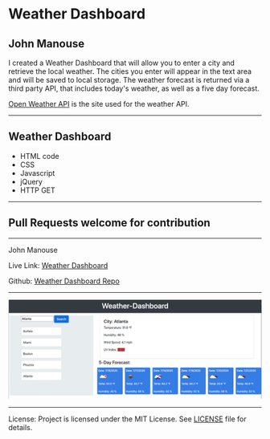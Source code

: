 <h1>Weather Dashboard</h1>
<h2>John Manouse</h2>
<p>I created a Weather Dashboard that will allow you to enter a city and retrieve the local weather. The cities you enter will appear in the text area and will be saved to local storage. The weather forecast is returned via a third party API, that includes today's weather, as well as a five day forecast.</p>
<p>
 <a href= "https://openweathermap.org/api/.">Open Weather API</a> is the site used for the weather API.
</p>
 <hr>
<h2>Weather Dashboard</h2>
<ul>
    <li>HTML code</li>
    <li>CSS</li>
    <li>Javascript</li>
    <li>jQuery</li>
    <li>HTTP GET</li>
</ul>
<hr>
<h2>Pull Requests welcome for contribution</h2>
<hr>
<p>John Manouse</p>
<p>Live Link: <a href="https://mirageg4.github.io/Weather-Dashboard/.">Weather Dashboard</a></p>
<p>Github: <a href="https://github.com/Mirageg4/Weather-Dashboard/.">Weather Dashboard Repo</a></p>
<hr>
<img src ="./screenShot.png"/>
<hr>              
<p>License: Project is licensed under the MIT License. 
See <a href ="LICENSE.md">LICENSE</a> file for details.





